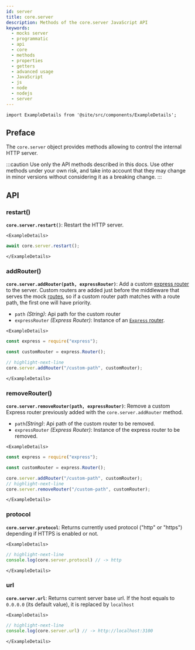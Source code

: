```yaml
---
id: server
title: core.server
description: Methods of the core.server JavaScript API
keywords:
  - mocks server
  - programmatic
  - api
  - core
  - methods
  - properties
  - getters
  - advanced usage
  - JavaScript
  - js
  - node
  - nodejs
  - server
---
```


```mdx-code-block
import ExampleDetails from '@site/src/components/ExampleDetails';
```

## Preface

The `core.server` object provides methods allowing to control the internal HTTP server.

:::caution
Use only the API methods described in this docs. Use other methods under your own risk, and take into account that they may change in minor versions without considering it as a breaking change.
:::

## API

### restart()

__`core.server.restart()`__: Restart the HTTP server.

```mdx-code-block
<ExampleDetails>
```

```js
await core.server.restart();
```

```mdx-code-block
</ExampleDetails>
```

### addRouter()

__`core.server.addRouter(path, expressRouter)`__: Add a custom [express router](https://expressjs.com/es/guide/routing.html) to the server. Custom routers are added just before the middleware that serves the mock [routes](../../usage/routes.md), so if a custom router path matches with a route path, the first one will have priority.
* `path` _(String)_: Api path for the custom router
* `expressRouter` _(Express Router)_: Instance of an [`Express` router](https://expressjs.com/es/guide/routing.html).

```mdx-code-block
<ExampleDetails>
```

```js
const express = require("express");

const customRouter = express.Router();

// highlight-next-line
core.server.addRouter("/custom-path", customRouter);
```

```mdx-code-block
</ExampleDetails>
```

### removeRouter()

__`core.server.removeRouter(path, expressRouter)`__: Remove a custom Express router previously added with the `core.server.addRouter` method.
* `path`_(String)_: Api path of the custom router to be removed.
* `expressRouter` _(Express Router)_: Instance of the express router to be removed.

```mdx-code-block
<ExampleDetails>
```

```js
const express = require("express");

const customRouter = express.Router();

core.server.addRouter("/custom-path", customRouter);
// highlight-next-line
core.server.removeRouter("/custom-path", customRouter);
```

```mdx-code-block
</ExampleDetails>
```

### protocol

__`core.server.protocol`__: Returns currently used protocol ("http" or "https") depending if HTTPS is enabled or not.

```mdx-code-block
<ExampleDetails>
```

```js
// highlight-next-line
console.log(core.server.protocol) // -> http
```

```mdx-code-block
</ExampleDetails>
```

### url

__`core.server.url`__: Returns current server base url. If the host equals to `0.0.0.0` (its default value), it is replaced by `localhost`

```mdx-code-block
<ExampleDetails>
```

```js
// highlight-next-line
console.log(core.server.url) // -> http://localhost:3100
```

```mdx-code-block
</ExampleDetails>
```